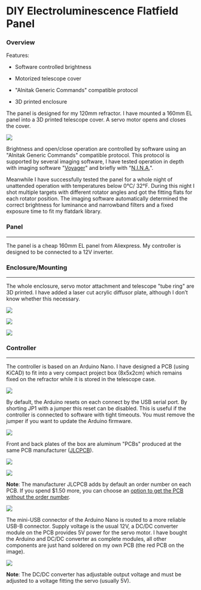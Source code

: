 # DIY Electroluminescence Flatfield Panel


### Overview

Features:

- Software controlled brightness

- Motorized telescope cover

- "Alnitak Generic Commands" compatible protocol

- 3D printed enclosure

The panel is designed for my 120mm refractor. I have mounted a 160mm EL panel into a 3D printed telescope cover. A servo motor opens and closes the cover.

![](resources/images/IMG_9714.JPG)

Brightness and open/close operation are controlled by software using an "Alnitak Generic Commands" compatible protocol. This protocol is supported by several imaging software, I have tested operation in depth with imaging software "[Voyager](https://software.starkeeper.it/)" and briefly with "[N.I.N.A.](https://nighttime-imaging.eu/)".

Meanwhile I have successfully tested the panel for a whole night of unattended operation with temperatures below 0°C/ 32°F. During this night I shot multiple targets with different rotator angles and got the fitting flats for each rotator position. The imaging software automatically determined the correct brightness for luminance and narrowband filters and a fixed exposure time to fit my flatdark library.

### Panel

---

The panel is a cheap 160mm EL panel from Aliexpress. My controller is designed to be connected to a 12V inverter.

### Enclosure/Mounting

---

The whole enclosure, servo motor attachment and telescope "tube ring" are 3D printed. I have added a laser cut acrylic diffusor plate, although I don’t know whether this necessary.

![](resources/images/elflatpanel3dm1.png)

![](resources/images/elflatpanel3dm1b.png)

![](resources/images/elflatpanel3dm2.png)

### Controller

---

The controller is based on an Arduino Nano. I have designed a PCB (using KiCAD) to fit into a very compact project box (8x5x2cm) which remains fixed on the refractor while it is stored in the telescope case. 

![](resources/images/IMG_9479.jpg)

By default, the Arduino resets on each connect by the USB serial port. By shorting JP1 with a jumper this reset can be disabled. This is useful if the controller is connected to software with tight timeouts. You must remove the jumper if you want to update the Arduino firmware.

![](resources/images/ControllerOverview.jpg)

Front and back plates of the box are aluminum "PCBs" produced at the same PCB manufacturer ([JLCPCB](https://jlcpcb.com/)).

![](resources/images/IMG_9699.JPG)

![](resources/images/IMG_9700.jpg)

**Note**: The manufacturer JLCPCB adds by default an order number on each PCB. If you spend \$1.50 more, you can choose an [option to get the PCB without the order number](https://support.jlcpcb.com/article/28-how-to-put-jlc-production-id-at-a-specified-area-on-the-pcb).

![](resources/images/IMG_9481.jpg)

The mini-USB connector of the Arduino Nano is routed to a more reliable USB-B connector. Supply voltage is the usual 12V, a DC/DC converter module on the PCB provides 5V power for the servo motor. I have bought the Arduino and DC/DC converter as complete modules, all other components are just hand soldered on my own PCB (the red PCB on the image). 

![](resources/images/IMG_9696.JPG)

**Note**: The DC/DC converter has adjustable output voltage and must be adjusted to a voltage fitting the servo (usually 5V).
